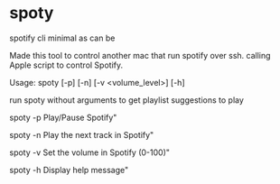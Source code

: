 # spoty
spotify cli minimal as can be

Made this tool to control another mac that run spotify over ssh.
calling Apple script to control Spotify.

Usage: spoty [-p] [-n] [-v <volume_level>] [-h]

run spoty without arguments to get playlist suggestions to play

spoty -p         Play/Pause Spotify"

spoty -n         Play the next track in Spotify"

spoty -v <level> Set the volume in Spotify (0-100)"

spoty -h         Display help message"

